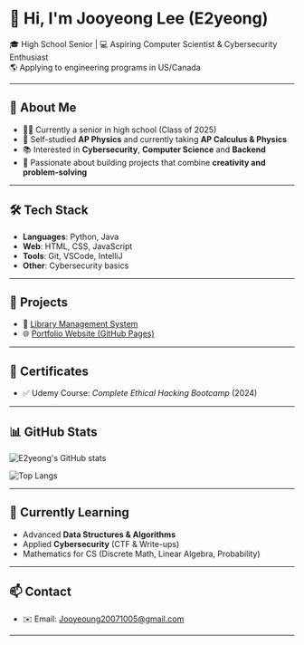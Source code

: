 # 👋 Hi, I'm Jooyeong Lee (E2yeong)

🎓 High School Senior | 💻 Aspiring Computer Scientist & Cybersecurity Enthusiast  
🌎 Applying to engineering programs in US/Canada

---

## 🚀 About Me
- 🧑‍🎓 Currently a senior in high school (Class of 2025)  
- 📘 Self-studied **AP Physics** and currently taking **AP Calculus & Physics**  
- 📚 Interested in **Cybersecurity**, **Computer Science** and **Backend**  
- 🎯 Passionate about building projects that combine **creativity and problem-solving**  

---

## 🛠️ Tech Stack
- **Languages**: Python, Java
- **Web**: HTML, CSS, JavaScript  
- **Tools**: Git, VSCode, IntelliJ  
- **Other**: Cybersecurity basics  

---

## 📂 Projects
- 📖 [Library Management System]([https://github.com/yourusername/library-management](https://github.com/E2yeong/Library-GLCS))   
- 🌐 [Portfolio Website (GitHub Pages)](https://e2yeong.github.io/my-portfolio)  

---

## 📜 Certificates
- ✅ Udemy Course: *Complete Ethical Hacking Bootcamp* (2024)  

---

## 📊 GitHub Stats
![E2yeong's GitHub stats](https://github-readme-stats.vercel.app/api?username=yourusername&show_icons=true&theme=tokyonight)  

![Top Langs](https://github-readme-stats.vercel.app/api/top-langs/?username=E2yeong&layout=compact&theme=tokyonight)  

---

## 🌱 Currently Learning
- Advanced **Data Structures & Algorithms**  
- Applied **Cybersecurity** (CTF & Write-ups)  
- Mathematics for CS (Discrete Math, Linear Algebra, Probability)
---

## 📫 Contact
- ✉️ Email: Jooyeoung20071005@gmail.com 
---
